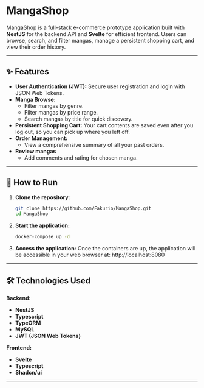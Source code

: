 # MangaShop

MangaShop is a full-stack e-commerce prototype application built with **NestJS** for the backend API and **Svelte** for efficient frontend. Users can browse, search, and filter mangas, manage a persistent shopping cart, and view their order history.

---

## ✨ Features

* **User Authentication (JWT):** Secure user registration and login with JSON Web Tokens.
* **Manga Browse:**
    * Filter mangas by genre.
    * Filter mangas by price range.
    * Search mangas by title for quick discovery.
* **Persistent Shopping Cart:** Your cart contents are saved even after you log out, so you can pick up where you left off.
* **Order Management:**
    * View a comprehensive summary of all your past orders.
* **Review mangas**
    * Add comments and rating for chosen manga.

---

## 🚀 How to Run

1.  **Clone the repository:**
    ```bash
    git clone https://github.com/Fakurio/MangaShop.git
    cd MangaShop
    ```

2.  **Start the application:**
    ```bash
    docker-compose up -d
    ```
3.  **Access the application:**
    Once the containers are up, the application will be accessible in your web browser at:
    http://localhost:8080

---

## 🛠️ Technologies Used

**Backend:**
* **NestJS**
* **Typescript**
* **TypeORM**
* **MySQL**
* **JWT (JSON Web Tokens)**

**Frontend:**
* **Svelte**
* **Typescript**
* **Shadcn/ui**

---